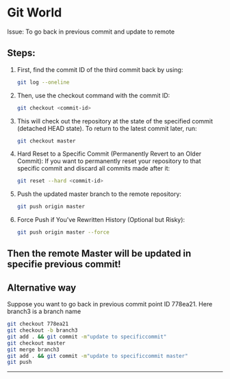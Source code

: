 # Git World
Issue: To go back in previous commit and update to remote
## Steps:
1. First, find the commit ID of the third commit back by using:
      ```bash
      git log --oneline
2. Then, use the checkout command with the commit ID:
      ```bash
      git checkout <commit-id>
3. This will check out the repository at the state of the specified commit (detached HEAD state). To return to the       latest commit later, run:
      ```bash
      git checkout master
4.  Hard Reset to a Specific Commit (Permanently Revert to an Older Commit):
If you want to permanently reset your repository to that specific commit and discard all commits made after it:
      ```bash
      git reset --hard <commit-id>
5. Push the updated master branch to the remote repository:
      ```bash
      git push origin master
6. Force Push if You've Rewritten History (Optional but Risky):
      ```bash
      git push origin master --force
Then the remote Master will be updated in specifie previous commit!
-------------------------------------------------------------------------------------------------------------------------
## Alternative way
Suppose you want to go back in previous commit point ID 778ea21. Here branch3 is a branch name
```bash
git checkout 778ea21
git checkout -b branch3 
git add . && git commit -m"update to specificcommit"
git checkout master
git merge branch3
git add . && git commit -m"update to specificcommit master"
git push
```
-------------------------------------------------------------------------------------------------------------------------